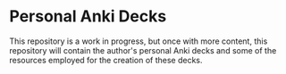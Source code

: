 # Personal Anki Decks

This repository is a work in progress, but once with more content, this repository will contain the author's personal Anki decks and some of the resources employed for the creation of these decks.
